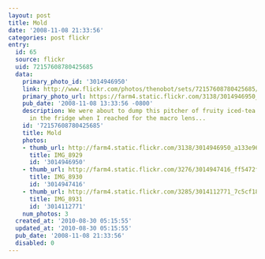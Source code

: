 ```yaml
---
layout: post
title: Mold
date: '2008-11-08 21:33:56'
categories: post flickr
entry:
  id: 65
  source: flickr
  uid: 72157608780425685
  data:
    primary_photo_id: '3014946950'
    link: http://www.flickr.com/photos/thenobot/sets/72157608780425685/
    primary_photo_url: https://farm4.static.flickr.com/3138/3014946950_a133e96301_m.jpg
    pub_date: '2008-11-08 13:33:56 -0800'
    description: We were about to dump this pitcher of fruity iced-tea that we forgot
      in the fridge when I reached for the macro lens...
    id: '72157608780425685'
    title: Mold
    photos:
    - thumb_url: http://farm4.static.flickr.com/3138/3014946950_a133e96301_s.jpg
      title: IMG_8929
      id: '3014946950'
    - thumb_url: http://farm4.static.flickr.com/3276/3014947416_ff5472fd3d_s.jpg
      title: IMG_8930
      id: '3014947416'
    - thumb_url: http://farm4.static.flickr.com/3285/3014112771_7c5cf18b16_s.jpg
      title: IMG_8931
      id: '3014112771'
    num_photos: 3
  created_at: '2010-08-30 05:15:55'
  updated_at: '2010-08-30 05:15:55'
  pub_date: '2008-11-08 21:33:56'
  disabled: 0
---
```

